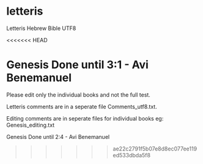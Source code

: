 # letteris
Letteris Hebrew Bible UTF8

<<<<<<< HEAD

Genesis Done until 3:1  - Avi Benemanuel
=======
Please edit only the individual books and not the full test.

Letteris comments are in a seperate file Comments_utf8.txt.

Editing comments are in seperate files for individual books eg: Genesis_editing.txt


Genesis Done until 2:4  - Avi Benemanuel
>>>>>>> ae22c2791f5b07e8d8ec077ee119ed533dbda5f8
